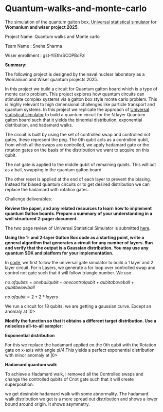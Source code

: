 # Quantum-walks-and-monte-carlo
The simulation of the quantum galton box, [Universal statistical simulator](https://arxiv.org/pdf/2202.01735) for **Womanium and wiser project 2025**.


Project Name: Quantum walks and Monte carlo 

Team Name : Sneha Sharma 

Wiser enrollment : gst-YiEthrSCOPBdFzi

**Summary:** 

The  following project is designed by the naval nuclear laboratory as a Womanium and Wiser quantum projects 2025. 

In this project we build a circuit for Quantum galton board which is a type of monte carlo problem. This project explores how quantum circuits can stimulate complex systems via a galton box style monte carlo problem.  This is highly relevant to high dimensional challenges like particle transport and quantum systems. 
In this project we replicate the approach of [Universal statistical simulator](https://arxiv.org/pdf/2202.01735) to build a quantum circuit for the N layer Quantum galton board such that it yields the binomial distribution, exponential distribution, and hadamard walks.


The circuit is built by using the set of controlled swap and controlled not gates, these represent the peg. The 0th qubit acts as a controlled qubit, from which all the swaps are controlled, we apply hadamard gate or the rotation gates on the basis of the distribution we want to acquire on this qubit. 


The not gate is applied to the middle qubit of remaining qubits. This will act as a ball, swapping in the quantum galton board 


The other reset is applied at the end of each layer to prevent the biasing. Instead for biased quantum circuits or to get desired distribution we can replace the hadamard with rotation gates. 



Challenge deliverables:


**Review the paper, and any related resources to learn how to implement quantum Galton boards. Prepare a summary of your understanding in a well structured 2-pager document.**  

The two page review of Universal Statistical Simulator is submitted [here](https://github.com/snehafzd/Quantum-walks-and-monte-carlo/blob/main/Qunatum%20galton%20board/Summary%20of%20quantum%20Simulator.pdf). 

**Using the 1- and 2-layer Galton Box code as a starting point, write a general algorithm that generates a circuit for any number of layers. Run and verify that the output is a Gaussian distribution. You may use any quantum SDK and platform for your implementation.**

In [code](https://github.com/snehafzd/Quantum-walks-and-monte-carlo/blob/main/Qunatum%20galton%20board/Quantum%20galton%20board.ipynb), we first follow the universal gate simulator to build a 1 layer and 2 layer circuit. For n Layers, we generate a for loop over controlled  swap and control not  gate such that it will follow triangle number. We use 

$no. of qubits =one ball qubit +one control qubit+qubit above ball +qubit below ball$

$no. of qubit = 2+ 2*layers$

We run a circuit for 18 qubits, we are getting a gaussian curve. Except an anomaly at |0>

**Modify the function so that it obtains a different target distribution. Use a noiseless all-to-all sampler:**

**Exponential distribution**

For this we replace the hadamard applied on the 0th qubit with the Rotation gate on x-axis with angle pi/4.This yields a perfect exponential distribution with minor anomaly at |0>

**Hadamard quantum walk**

To achieve a Hadamard walk, I removed all the Controlled swaps and change the controlled qubits of Cnot gate such that it will create superposition.

 we get desirable hadamard walk with some abnormality. The hadamard walk distribution we get is a more spread out distribution and shows a lower bound around origin. It shows asymmetry.
